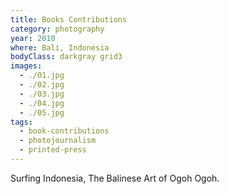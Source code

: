 ```yaml
---
title: Books Contributions
category: photography
year: 2010
where: Bali, Indonesia
bodyClass: darkgray grid3
images:
  - ./01.jpg
  - ./02.jpg
  - ./03.jpg
  - ./04.jpg
  - ./05.jpg
tags:
  - book-contributions
  - photojournalism
  - printed-press
---
```


Surfing Indonesia, The Balinese Art of Ogoh Ogoh.
